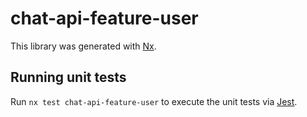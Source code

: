 # chat-api-feature-user

This library was generated with [Nx](https://nx.dev).

## Running unit tests

Run `nx test chat-api-feature-user` to execute the unit tests via [Jest](https://jestjs.io).
